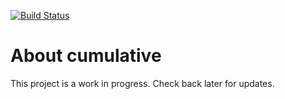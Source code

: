 [![Build Status](https://travis-ci.org/reggert/cumulative.png)](https://travis-ci.org/reggert/cumulative)

# About cumulative

This project is a work in progress. Check back later for updates.